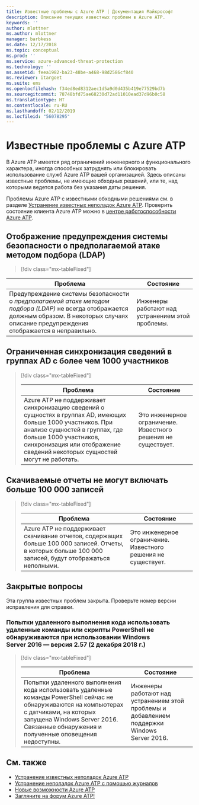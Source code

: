 ```yaml
---
title: Известные проблемы с Azure ATP | Документация Майкрософт
description: Описание текущих известных проблем в Azure ATP.
keywords: ''
author: mlottner
ms.author: mlottner
manager: barbkess
ms.date: 12/17/2018
ms.topic: conceptual
ms.prod: ''
ms.service: azure-advanced-threat-protection
ms.technology: ''
ms.assetid: feea1982-ba23-48be-a468-98d2586cf840
ms.reviewer: itargoet
ms.suite: ems
ms.openlocfilehash: f34ed8ed8312aec1d5a9d0d435b419e77529bd7b
ms.sourcegitcommit: 78748bfd75ae68230d72ad11010ead37d96b0c58
ms.translationtype: HT
ms.contentlocale: ru-RU
ms.lasthandoff: 02/12/2019
ms.locfileid: "56078295"
---
```

# <a name="azure-atp-known-issues"></a>Известные проблемы с Azure ATP

В Azure ATP имеется ряд ограничений инженерного и функционального характера, иногда способных затруднять или блокировать использование служб Azure ATP вашей организацией. Здесь описаны известные проблемы, не имеющие обходных решений, или те, над которыми ведется работа без указания даты решения. 

Проблемы Azure ATP с известными обходными решениями см. в разделе [Устранение известных неполадок Azure ATP](troubleshooting-atp-known-issues.md). Проверить состояние клиента Azure ATP можно в [центре работоспособности Azure ATP](atp-health-center.md). 

## <a name="suspected-brute-force-attack-ldap-security-alert-display"></a>Отображение предупреждения системы безопасности о предполагаемой атаке методом подбора (LDAP)
> [!div class="mx-tableFixed"] 

|Проблема|Состояние|
|----|----|
Предупреждение системы безопасности о *предполагаемой атаке методом подбора (LDAP)* не всегда отображается должным образом. В некоторых случаях описание предупреждения отображается в неправильно.| Инженеры работают над устранением этой проблемы.| 

## <a name="ad-groups-with-more-than-1000-members-have-limited-detail-sync"></a>Ограниченная синхронизация сведений в группах AD с более чем 1000 участников
> [!div class="mx-tableFixed"]  
> 
> |Проблема|Состояние|
> |----|----|
> |Azure ATP не поддерживает синхронизацию сведений о сущностях в группах AD, имеющих больше 1000 участников. При анализе сущностей в группах, где больше 1000 участников, синхронизация или отображение сведений некоторых сущностей могут не работать.|Это инженерное ограничение. Известного решения не существует.|

## <a name="report-downloads-cannot-contain-more-than-100000-entries"></a>Скачиваемые отчеты не могут включать больше 100 000 записей
> [!div class="mx-tableFixed"]  
> 
> |Проблема|Состояние|
> |----|----|
> |Azure ATP не поддерживает скачивание отчетов, содержащих больше 100 000 записей. Отчеты, в которых больше 100 000 записей, будут отображаться неполными.|Это инженерное ограничение. Известного решения не существует.|

## <a name="closed-issues"></a>Закрытые вопросы

Эта группа известных проблем закрыта. Проверьте номер версии исправления для справки.   
### <a name="remote-code-execution-attempts-using-remote-powershell-commands-or-scripts-are-not-detected-when-using-windows-server-2016---v257-december-2-2018"></a>Попытки удаленного выполнения кода использовать удаленные команды или скрипты PowerShell не обнаруживаются при использовании Windows Server 2016 — версия 2.57 (2 декабря 2018 г.)
> [!div class="mx-tableFixed"]  
> 
> |Проблема|Состояние|
> |----|----|
> |Попытки удаленного выполнения кода использовать удаленные команды PowerShell сейчас не обнаруживаются на компьютерах с датчиками, на которых запущена Windows Server 2016. Связанные обнаружения и полученные оповещения недоступны.|Инженеры работают над устранением этой проблемы и добавлением поддержки Windows Server 2016.|

## <a name="see-also"></a>См. также

- [Устранение известных неполадок Azure ATP](troubleshooting-atp-known-issues.md)
- [Устранение неполадок Azure ATP с помощью журналов](troubleshooting-atp-using-logs.md)
- [Новые возможности Azure ATP](atp-whats-new.md)
- [Загляните на форум Azure ATP!](https://aka.ms/azureatpcommunity)